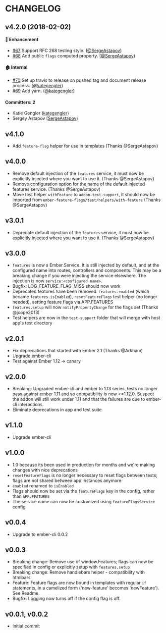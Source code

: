 # CHANGELOG

## v4.2.0 (2018-02-02)

#### :rocket: Enhancement
* [#67](https://github.com/kategengler/ember-feature-flags/pull/67) Support RFC 268 testing style. ([@SergeAstapov](https://github.com/SergeAstapov))
* [#68](https://github.com/kategengler/ember-feature-flags/pull/68) Add public `flags` computed property. ([@SergeAstapov](https://github.com/SergeAstapov))

#### :house: Internal
* [#70](https://github.com/kategengler/ember-feature-flags/pull/70) Set up travis to release on pushed tag and document release process. ([@kategengler](https://github.com/kategengler))
* [#69](https://github.com/kategengler/ember-feature-flags/pull/69) Add yarn. ([@kategengler](https://github.com/kategengler))

#### Committers: 2
- Katie Gengler ([kategengler](https://github.com/kategengler))
- Sergey Astapov ([SergeAstapov](https://github.com/SergeAstapov))

## v4.1.0
- Add `feature-flag` helper for use in templates (Thanks @SergeAstapov)

## v4.0.0
- Remove default injection of the `features` service, it must now be explicitly injected where you want to use it. (Thanks @SergeAstapov)
- Remove configuration option for the name of the default injected features service. (Thanks @SergeAstapov) 
- Move test helper `withFeature` to `addon-test-support`, it should now be imported from `ember-feature-flags/test/helpers/with-feature` (Thanks @SergeAstapov)

## v3.0.1
- Deprecate default injection of the `features` service, it must now be explicitly injected where you want to use it. (Thanks @SergeAstapov)
 
## v3.0.0
- `features` is now a Ember.Service. It is still injected by default, and at the configured name into routes, controllers and components. This may be a breaking change if you were injecting the service elsewhere. The injection is now `service:<configured name>`.
- Bugfix: LOG_FEATURE_FLAG_MISS should now work
- Deprecated features have been removed: `features.enabled` (which became `features.isEnabled`), `resetFeatureFlags` test helper (no longer needed), setting feature flags via APP.FEATURES
- `features.setup` will now `notifyPropertyChange` for the flags set (Thanks @jcope2013)
- Test helpers are now in the `test-support` folder that will merge with host app's test directory

## v2.0.1
- Fix deprecations that started with Ember 2.1 (Thanks @Arkham)
- Upgrade ember-cli
- Test against Ember 1.12 -> canary

## v2.0.0
- Breaking: Upgraded ember-cli and ember to 1.13 series, tests no longer pass against ember 1.11 and so compatibility is now >=1.12.0. 
  Suspect the addon will still work under 1.11 and that the failures are due to ember-cli interactions.
- Eliminate deprecations in app and test suite

## v1.1.0
- Upgrade ember-cli

## v1.0.0
- 1.0 because its been used in production for months and we're making changes with nice deprecations
- `resetFeatureFlags` is no longer necessary to reset flags between tests; flags are not shared between app instances anymore
- `enabled` renamed to `isEnabled`
- Flags should now be set via the `featureFlags` key in the config, rather than `APP.FEATURES`
- The service name can now be customized using `featureFlagsService` config 

## v0.0.4
- Upgrade to ember-cli 0.0.2

## v0.0.3
- Breaking change: Remove use of window.Features; flags can now be specified in config or explicitly setup with `features.setup`
- Breaking change: Remove handlebars helper - compatibility with htmlbars
- Feature: Feature flags are now bound in templates with regular `if` statements, in a camelized form ('new-feature' becomes 'newFeature'). See Readme.
- Bugfix: Logging now turns off if the config flag is off.

## v0.0.1, v0.0.2
- Initial commit
